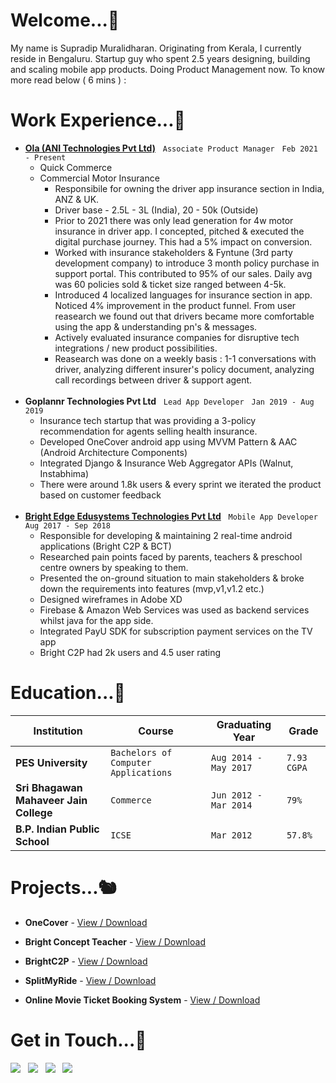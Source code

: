 <!--
**supro-96/supro-96** is a ✨ _special_ ✨ repository because its `README.md` (this file) appears on your GitHub profile.

Here are some ideas to get you started:

- 🔭 I’m currently working on ...
- 🌱 I’m currently learning ...
- 👯 I’m looking to collaborate on ...
- 🤔 I’m looking for help with ...
- 💬 Ask me about ...
- 📫 How to reach me: ...
- 😄 Pronouns: ...
- ⚡ Fun fact: ...
-->

# Welcome...:rat:


My name is Supradip Muralidharan. Originating from Kerala, I currently reside in Bengaluru. Startup guy who spent 2.5 years designing, building and scaling mobile app products. Doing Product Management now. To know more read below ( 6 mins ) :


# Work Experience...:bat:
* **[Ola (ANI Technologies Pvt Ltd)](https://in.linkedin.com/company/olacabs-com)** &nbsp; `Associate Product Manager` &nbsp; `Feb 2021 - Present`
  - Quick Commerce
  - Commercial Motor Insurance
      - Responsibile for owning the driver app insurance section in India, ANZ & UK. 
      - Driver base - 2.5L - 3L (India), 20 - 50k (Outside)
      - Prior to 2021 there was only lead generation for 4w motor insurance in driver app. I concepted, pitched & executed the digital purchase journey. This had a 5% impact on conversion.
      - Worked with insurance stakeholders & Fyntune (3rd party development company) to introduce 3 month policy purchase in support portal. This contributed to 95% of our sales. Daily avg was 60 policies sold & ticket size ranged between 4-5k.
      - Introduced 4 localized languages for insurance section in app. Noticed 4% improvement in the product funnel. From user reasearch we found out that drivers became more comfortable using the app & understanding pn's & messages.
      - Actively evaluated insurance companies for disruptive tech integrations / new product possibilities.
      - Reasearch was done on a weekly basis : 1-1 conversations with driver, analyzing different insurer's policy document, analyzing call recordings between driver & support agent.
  <br />
* **Goplannr Technologies Pvt Ltd** &nbsp; `Lead App Developer` &nbsp; `Jan 2019 - Aug 2019`
  - Insurance tech startup that was providing a 3-policy recommendation for agents selling health insurance.
  - Developed OneCover android app using MVVM Pattern & AAC (Android Architecture Components)
  - Integrated Django & Insurance Web Aggregator APIs (Walnut, Instabhima)
  - There were around 1.8k users & every sprint we iterated the product based on customer feedback
  <br />
* **[Bright Edge Edusystems Technologies Pvt Ltd](https://www.brightkidmont.com/)** &nbsp; `Mobile App Developer` &nbsp; `Aug 2017 - Sep 2018`
  - Responsible for developing & maintaining 2 real-time android applications (Bright C2P & BCT)
  - Researched pain points faced by parents, teachers & preschool centre owners by speaking to them.
  - Presented the on-ground situation to main stakeholders & broke down the requirements into features (mvp,v1,v1.2 etc.)
  - Designed wireframes in Adobe XD
  - Firebase & Amazon Web Services was used as backend services whilst java for the app side.
  - Integrated PayU SDK for subscription payment services on the TV app
  - Bright C2P had 2k users and 4.5 user rating

  
# Education...:owl:
Institution | Course | Graduating Year | Grade
------------ | ------------- | ------------ | ------------
**PES University** | `Bachelors of Computer Applications` | `Aug 2014 - May 2017` | `7.93 CGPA`
**Sri Bhagawan Mahaveer Jain College** | `Commerce` | `Jun 2012 - Mar 2014` | `79%`
**B.P. Indian Public School** | `ICSE` | `Mar 2012` | `57.8%`
  
# Projects...:chipmunk:

* **OneCover** - [View / Download](https://photos.app.goo.gl/vDsBTHGopbXi1vNb8)

* **Bright Concept Teacher** - [View / Download](https://github.com/supro-96/supro-96/blob/main/Bright%20Concept%20Teacher.pdf)

* **BrightC2P** - [View / Download](https://photos.app.goo.gl/vDsBTHGopbXi1vNb8)

* **SplitMyRide** - [View / Download](https://github.com/supro-96/supro-96/blob/main/SplitMyRide.pdf)

* **Online Movie Ticket Booking System** - [View / Download](https://github.com/supro-96/supro-96/blob/main/Online%20Movie%20Ticket%20Booking%20System.pdf)

# Get in Touch...:frog:

  <a href="https://stackoverflow.com/users/8525451/supro-96"><img src="https://img.shields.io/badge/-Stack_Overflow-F5F5F5?style=flat-square&amp;logo=StackOverflow"></a> &nbsp; <a href="https://www.youtube.com/channel/UCG0lG4-WSEakzf4dIzIlayA"><img src="https://img.shields.io/badge/-Youtube-F5F5F5?style=flat-square&amp;logo=Youtube&amp;logoColor=red"></a> &nbsp; <img src="https://img.shields.io/badge/-pradip.withu@gmail.com-F5F5F5?style=flat-square&amp;logo=Gmail"> &nbsp; <img src="https://img.shields.io/badge/-+917259837601-F5F5F5?style=flat-square&amp;logo=Whatsapp">  <br /> 
